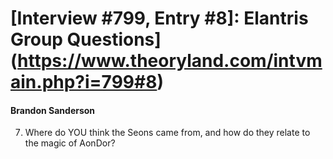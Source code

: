 # [Interview #799, Entry #8]: Elantris Group Questions](https://www.theoryland.com/intvmain.php?i=799#8)

#### Brandon Sanderson

7) Where do YOU think the Seons came from, and how do they relate to the magic of AonDor?


